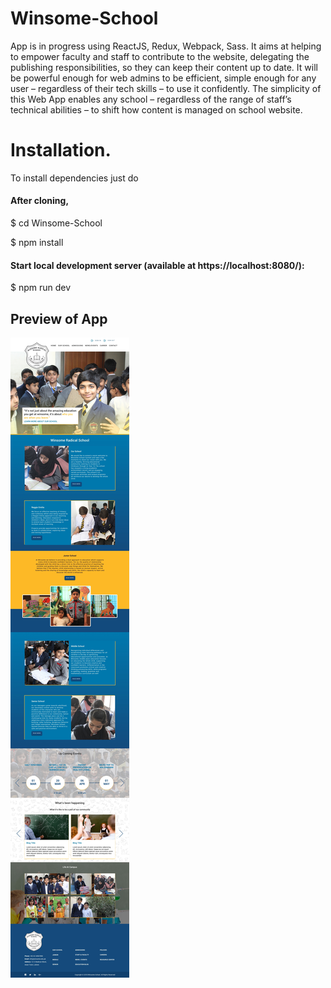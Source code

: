 # Winsome-School
App is in progress using ReactJS, Redux, Webpack, Sass. It aims at helping to empower faculty and staff to contribute to the website, delegating the publishing responsibilities, so they can keep their content up to date. It will be powerful enough for web admins to be efficient, simple enough for any user – regardless of their tech skills – to use it confidently.  The simplicity of this Web App enables any school – regardless of the range of staff’s technical abilities – to shift how content is managed on school website. 

# Installation.
To install dependencies just do

<h4>After cloning,</h4>

$ cd Winsome-School

$ npm install

<h4>Start local development server (available at https://localhost:8080/):</h4>

$ npm run dev

<h2>Preview of App</h2>
<img src="./src/screenshot/Home.jpg"/>

